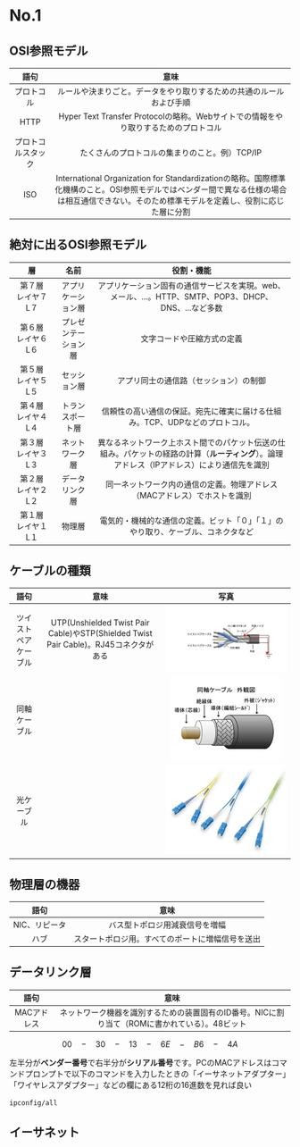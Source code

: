 # No.1

## OSI参照モデル
|語句|意味|
|:--:|:--:|
|プロトコル|ルールや決まりごと。データをやり取りするための共通のルールおよび手順|
|HTTP|Hyper Text Transfer Protocolの略称。Webサイトでの情報をやり取りするためのプロトコル|
|プロトコルスタック|たくさんのプロトコルの集まりのこと。例）TCP/IP|
|ISO|International Organization for Standardizationの略称。国際標準化機構のこと。OSI参照モデルではベンダー間で異なる仕様の場合は相互通信できない。そのため標準モデルを定義し、役割に応じた層に分割|

## 絶対に出るOSI参照モデル
|層|名前|役割・機能|
|:--:|:--:|:--:|
|第７層　レイヤ７　L７|アプリケーション層|アプリケーション固有の通信サービスを実現。web、メール、...。HTTP、SMTP、POP3、DHCP、DNS、...など多数|
|第６層　レイヤ６　L６|プレゼンテーション層|文字コードや圧縮方式の定義|
|第５層　レイヤ５　L５|セッション層|アプリ同士の通信路（セッション）の制御|
|第４層　レイヤ４　L４|トランスポート層|信頼性の高い通信の保証。宛先に確実に届ける仕組み。TCP、UDPなどのプロトコル。|
|第３層　レイヤ３　L３|ネットワーク層|異なるネットワーク上ホスト間でのパケット伝送の仕組み。パケットの経路の計算（**ルーティング**）。論理アドレス（IPアドレス）により通信先を識別|
|第２層　レイヤ２　L２|データリンク層|同一ネットワーク内の通信の定義。物理アドレス（MACアドレス）でホストを識別|
|第１層　レイヤ１　L１|物理層|電気的・機械的な通信の定義。ビット「０」「１」のやり取り、ケーブル、コネクタなど|

## ケーブルの種類
|語句|意味|写真|
|:--:|:--:|:--:|
|ツイストペアケーブル|UTP(Unshielded Twist Pair Cable)やSTP(Shielded Twist Pair Cable)。RJ45コネクタがある|![](./img/TwistPairCable.png)|
|同軸ケーブル||![](./img/do_ziku.png)|
|光ケーブル||![](./img/hikari.png)|

## 物理層の機器
|語句|意味|
|:--:|:--:|
|NIC、リピータ|バス型トポロジ用減衰信号を増幅|
|ハブ|スタートポロジ用。すべてのポートに増幅信号を送出|

## データリンク層
|語句|意味|
|:--:|:--:|
|MACアドレス|ネットワーク機器を識別するための装置固有のID番号。NICに割り当て（ROMに書かれている）。48ビット|

$$
00\quad-\quad 30\quad-\quad 13\quad-\quad 6E\quad-\quad B6\quad-\quad 4A
$$

左半分が**ベンダー番号**で右半分が**シリアル番号**です。PCのMACアドレスはコマンドプロンプトで以下のコマンドを入力したときの「イーサネットアダプター」「ワイヤレスアダプター」などの欄にある12桁の16進数を見れば良い

```
ipconfig/all
```

## イーサネット
